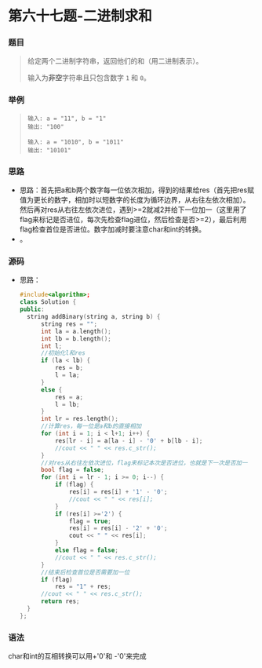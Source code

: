 # 第六十七题-二进制求和

### 题目

> 给定两个二进制字符串，返回他们的和（用二进制表示）。
>
> 输入为**非空**字符串且只包含数字 `1` 和 `0`。

### 举例

> ```
> 输入: a = "11", b = "1"
> 输出: "100"
> 
> 输入: a = "1010", b = "1011"
> 输出: "10101"
> ```

### 思路

* 思路：首先把a和b两个数字每一位依次相加，得到的结果给res（首先把res赋值为更长的数字，相加时以短数字的长度为循环边界，从右往左依次相加）。然后再对res从右往左依次进位，遇到>=2就减2并给下一位加一（这里用了flag来标记是否进位，每次先检查flag进位，然后检查是否>=2），最后利用flag检查首位是否进位。数字加减时要注意char和int的转换。
* 。

### 源码

* 思路：

  ```c++
  #include<algorithm>;
  class Solution {
  public:
  	string addBinary(string a, string b) {
  		string res = "";
  		int la = a.length();
  		int lb = b.length();
  		int l;
  		//初始化l和res
  		if (la < lb) {
  			res = b;
  			l = la;
  		}
  		else {
  			res = a;
  			l = lb;
  		}
  		int lr = res.length();
  		//计算res，每一位是a和b的直接相加
  		for (int i = 1; i < l+1; i++) {
  			res[lr - i] = a[la - i] - '0' + b[lb - i];
  			//cout << " " << res.c_str();
  		}
  		//对res从右往左依次进位，flag来标记本次是否进位，也就是下一次是否加一
  		bool flag = false;
  		for (int i = lr - 1; i >= 0; i--) {
  			if (flag) {
  				res[i] = res[i] + '1' - '0';
  				//cout << " " << res[i];
  			}
  			if (res[i] >='2') {
  				flag = true;
  				res[i] = res[i] - '2' + '0';
  				cout << " " << res[i];
  			}
  			else flag = false;
  			//cout << " " << res.c_str();
  		}
  		//结束后检查首位是否需要加一位
  		if (flag)
  			res = "1" + res;
  		//cout << " " << res.c_str();
  		return res;
  	}
  };
  ```




### 语法

char和int的互相转换可以用+'0'和 -'0'来完成